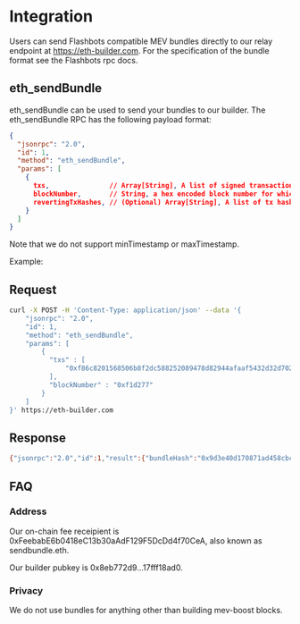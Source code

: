 
# Integration

Users can send Flashbots compatible MEV bundles directly to our relay endpoint at https://eth-builder.com. For the specification of the bundle format see the Flashbots rpc docs.

## eth_sendBundle

eth_sendBundle can be used to send your bundles to our builder. The eth_sendBundle RPC has the following payload format:

```json
{
  "jsonrpc": "2.0", 
  "id": 1,
  "method": "eth_sendBundle",
  "params": [
    {
      txs,               // Array[String], A list of signed transactions to execute in an atomic bundle
      blockNumber,       // String, a hex encoded block number for which this bundle is valid on
      revertingTxHashes, // (Optional) Array[String], A list of tx hashes that are allowed to revert
    }
  ]
}
```

Note that we do not support minTimestamp or maxTimestamp.

Example:

## Request

```bash
curl -X POST -H 'Content-Type: application/json' --data '{
    "jsonrpc": "2.0",
    "id": 1,
    "method": "eth_sendBundle",
    "params": [
        {
          "txs" : [
              "0xf86c8201568506b8f2dc588252089478d82944afaaf5432d32d7025a95b10c8c7a4065860591f9b808788025a05b2a171ea176ab09e18f4394f1414224c7a2cbbfe603d12da941a36f7183cbe4a0658233ffa7efbbf6c6b9b447ec3efa869c0be5773b984b1795121ce8bd5dd29d"
          ],
          "blockNumber" : "0xf1d277"
        }
    ]
}' https://eth-builder.com
```

## Response

```bash
{"jsonrpc":"2.0","id":1,"result":{"bundleHash":"0x9d3e40d170871ad458cbca61dbf9cc9e8683bfe69a8c302032ed90a6af90c465"}}
```

## FAQ

### Address

Our on-chain fee receipient is 0xFeebabE6b0418eC13b30aAdF129F5DcDd4f70CeA, also known as sendbundle.eth.

Our builder pubkey is 0x8eb772d9...17fff18ad0.

### Privacy

We do not use bundles for anything other than building mev-boost blocks.
